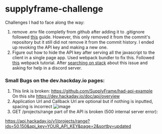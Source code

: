 # supplyframe-challenge


Challenges I had to face along the way: 
1. remove .env file completly from github after adding it to .gitignore followed [this](https://daily-dev-tips.com/posts/removing-a-env-file-from-git-history/) guide. However, this only removed it from the commit's repository but it still did not remove it from the commit history. I ended up revoking the API key and making a new one.
2. Figure out how to hide the API key after serving all the javascript to the client in a single page app. Used webpack bundler to fix this. Followed [this](https://www.youtube.com/watch?v=IZGNcSuwBZs&ab_channel=TraversyMedia) webpack tutorial. After [searching on stack](https://stackoverflow.com/questions/67555680/how-to-use-webpack-in-javascript-to-hide-api-key) about this issue and asking for help in a discord server.


### Small Bugs on the dev.hackday.io pages: 
1. This link is broken: https://github.com/SupplyFrame/had-api-example On this site https://dev.hackaday.io/doc/api/overview
2. Application Url and Callback Url are optional but if nothing is inputted, spacing is incorrect
![image](https://user-images.githubusercontent.com/39756756/172032586-638fe4cc-e58d-4788-983a-e730fcbe7294.png)
3. GET /projects/range part of the API is broken (500 internal server error): 

https://api.hackaday.io/v1/projects/range?ids=50,150&api_key=YOUR_API_KEY&page=2&sortby=updated
